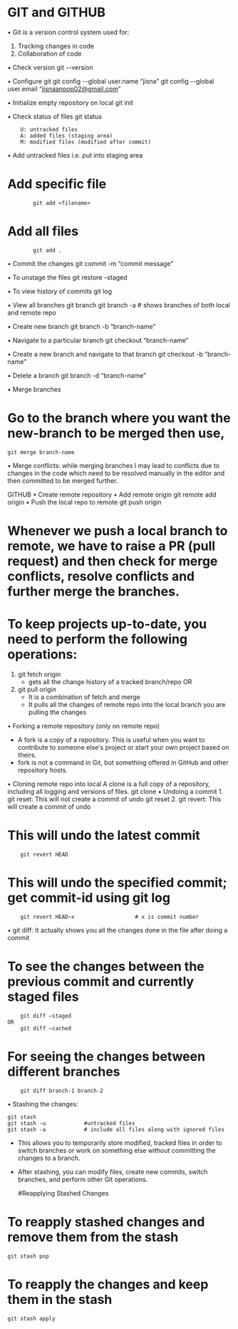 # GIT and GITHUB

•	Git is a version control system used for:
1.	Tracking changes in code
2.	Collaboration of code

•	Check version 
    git --version

•	Configure git
    git config --global user.name “jisna”
    git config --global user.email “jisnaanoop02@gmail.com”


•	Initialize empty repository on local
    git init


•	Check status of files
    git status

        U: untracked files
        A: added files (staging area)
        M: modified files (modified after commit)

•	Add untracked files i.e. put into staging area
# Add specific file
            git add <filename>
# Add all files
            git add .

•	Commit the changes 
    git commit -m “commit message”

•	To unstage the files
    git restore –staged <filename>

•	To view history of commits 
    git log

•	View all branches
    git branch
    git branch -a               # shows branches of both local and remote repo

•	Create new branch
    git branch -b “branch-name”

•	Navigate to a particular branch
    git checkout “branch-name”

•	Create a new branch and navigate to that branch
    git checkout -b “branch-name”

•	Delete a branch
    git branch -d “branch-name”

•	Merge branches
# Go to the branch where you want the new-branch to be merged then use,
    git merge branch-name

• Merge conflicts: while merging branches I may lead to conflicts due to changes in   the code which need to be resolved manually in the editor and then committed to be merged further.

 
GITHUB
• Create remote repository
• Add remote origin 
    git remote add origin <github-repo-url>
• Push the local repo to remote
    git push origin <branch-name>

# Whenever we push a local branch to remote, we have to raise a PR (pull request) and then check for merge conflicts, resolve conflicts and further merge the branches.



# To keep projects up-to-date, you need to perform the following operations:
1.	git fetch origin 
       - gets all the change history of a tracked branch/repo
			OR
2.	git pull origin
       - It is a combination of fetch and merge
       - It pulls all the changes of remote repo into the local branch you are     pulling the changes


• Forking a remote repository (only on remote repo)
- A fork is a copy of a repository. This is useful when you want to contribute to someone else's project or start your own project based on theirs.
- fork is not a command in Git, but something offered in GitHub and other repository hosts.

• Cloning remote repo into local
A clone is a full copy of a repository, including all logging and versions of files.
git clone <remote-repo-URL>
• Undoing a commit
    1.	git reset: This will not create a commit of undo
git reset <commit-id>
    2.	git revert: This will create a commit of undo
# This will undo the latest commit
        git revert HEAD   

# This will undo the specified commit; get commit-id using git log
        git revert HEAD~x                	# x is commit number

 
• git diff: It actually shows you all the changes done in the file after doing a commit 
# To see the changes between the previous commit and currently staged files
        git diff –staged 
    OR
        git diff –cached
# For seeing the changes between different branches 
        git diff branch-1 branch-2

•	Stashing the changes: 

    git stash
    git stash -u          	#untracked files
    git stash -a		    # include all files along with ignored files

- This allows you to temporarily store modified, tracked files in order to switch branches or work on something else without committing the changes to a branch.
- After stashing, you can modify files, create new commits, switch branches, and perform other Git operations.

    #Reapplying Stashed Changes

# To reapply stashed changes and remove them from the stash
    git stash pop
		
# To reapply the changes and keep them in the stash
	git stash apply

 





